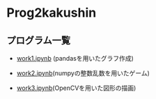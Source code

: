 # Prog2kakushin
## プログラム一覧
- [work1.ipynb](https://github.com/moomoka/Prog2kakushin/blob/main/work1.ipynb) (pandasを用いたグラフ作成)

- [work2.ipynb](https://github.com/moomoka/Prog2kakushin/blob/main/work2.ipynb)(numpyの整数乱数を用いたゲーム)

- [work3.ipynb](https://github.com/moomoka/Prog2kakushin/blob/main/work3.ipynb)(OpenCVを用いた図形の描画)

